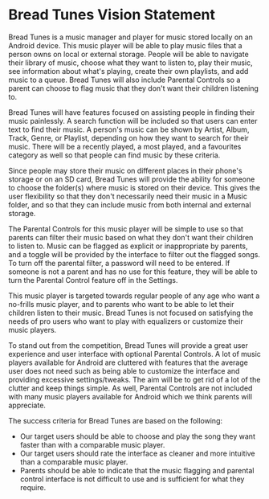 # Bread Tunes Vision Statement


Bread Tunes is a music manager and player for music stored locally on an Android device. This music player will be able to play music files that a person owns on local or external storage. People will be able to navigate their library of music, choose what they want to listen to, play their music, see information about what's playing, create their own playlists, and add music to a queue. Bread Tunes will also include Parental Controls so a parent can choose to flag music that they don't want their children listening to.

Bread Tunes will have features focused on assisting people in finding their music painlessly. A search function will be included so that users can enter text to find their music. A person's music can be shown by Artist, Album, Track, Genre, or Playlist, depending on how they want to search for their music. There will be a recently played, a most played, and a favourites category as well so that people can find music by these criteria.

Since people may store their music on different places in their phone's storage or on an SD card, Bread Tunes will provide the ability for someone to choose the folder(s) where music is stored on their device. This gives the user flexibility so that they don't necessarily need their music in a Music folder, and so that they can include music from both internal and external storage.

The Parental Controls for this music player will be simple to use so that parents can filter their music based on what they don't want their children to listen to. Music can be flagged as explicit or inappropriate by parents, and a toggle will be provided by the interface to filter out the flagged songs. To turn off the parental filter, a password will need to be entered. If someone is not a parent and has no use for this feature, they will be able to turn the Parental Control feature off in the Settings.

This music player is targeted towards regular people of any age who want a no-frills music player, and to parents who want to be able to let their children listen to their music. Bread Tunes is not focused on satisfying the needs of pro users who want to play with equalizers or customize their music players.

To stand out from the competition, Bread Tunes will provide a great user experience and user interface with optional Parental Controls. A lot of music players available for Android are cluttered with features that the average user does not need such as being able to customize the interface and providing excessive settings/tweaks. The aim will be to get rid of a lot of the clutter and keep things simple. As well, Parental Controls are not included with many music players available for Android which we think parents will appreciate.

The success criteria for Bread Tunes are based on the following:

- Our target users should be able to choose and play the song they want faster than with a comparable music player.
- Our target users should rate the interface as cleaner and more intuitive than a comparable music player.
- Parents should be able to indicate that the music flagging and parental control interface is not difficult to use and is sufficient for what they require.
